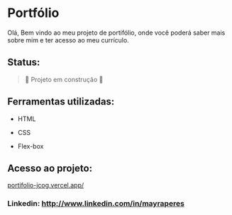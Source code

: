 # Portfólio

 Olá, Bem vindo ao meu projeto de portifólio, onde você poderá saber mais sobre mim e ter acesso ao meu currículo.

## Status:

> :construction: Projeto em construção :construction:



## Ferramentas utilizadas:

* HTML

* CSS

* Flex-box

## Acesso ao projeto:
[portifolio-jcog.vercel.app/](https://portifolio-jcog.vercel.app/)

### Linkedin: http://www.linkedin.com/in/mayraperes
